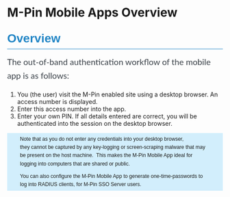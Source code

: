<h1>M-Pin Mobile Apps Overview</h1>
<!-- MsoSubtitle -->

<h2 style="margin: 30px 0px 0.5em; padding: 0px 0px 10px; font-size: 2em; color: rgb(33, 133, 197); font-stretch: normal; line-height: 1em; font-family: Arial, sans-serif; border-bottom-width: 1px; border-bottom-style: solid;">Overview</h2>

<p style="margin: 10px 0px 20px; padding: 0px; line-height: 1.6em; color: rgb(62, 69, 76); font-family: Lato, sans-serif; font-size: 1.4em;">The out-of-band&nbsp;authentication workflow of the mobile app is as follows:</p>

<ol>
	<li>You (the user) visit&nbsp;the M-Pin enabled site using a desktop browser.&nbsp;An access number is displayed.</li>
	<li>Enter&nbsp;this access number into the&nbsp;app.</li>
	<li>Enter your&nbsp;own PIN. If all details entered are correct, you will be authenticated into the session on the desktop browser.</li>
</ol>

<div class="info" style="margin: 0px; padding: 5px 30px; line-height: 1.6em; font-family: Verdana, Arial, Helvetica, sans-serif; font-size: 12px; background: url(&quot;/images/info.png&quot;) 5px 50% no-repeat rgb(210, 238, 252);">Note that as you do not enter any&nbsp;credentials into your&nbsp;desktop browser, they&nbsp;cannot be captured by any key-logging or screen-scraping malware that may be present on the host machine. &nbsp;This makes the M-Pin Mobile App ideal for logging into computers that are shared or public.</div>

<div class="info" style="margin: 0px; padding: 5px 30px; line-height: 1.6em; font-family: Verdana, Arial, Helvetica, sans-serif; font-size: 12px; background: url(&quot;/images/info.png&quot;) 5px 50% no-repeat rgb(210, 238, 252);">You can also configure the M-Pin Mobile App to generate one-time-passwords to log into RADIUS clients, for&nbsp;M-Pin SSO Server users.</div>